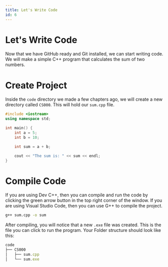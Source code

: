 ```yaml
---
title: Let's Write Code
id: 6
---
```


# Let's Write Code

Now that we have GitHub ready and Git installed, we can start writing code. We will make a simple C++ program that calculates the sum of two numbers.

# Create Project

Inside the `code` directory we made a few chapters ago, we will create a new directory called `CS000`. This will hold our `sum.cpp` file.

```cpp
#include <iostream>
using namespace std;

int main() {
    int a = 5;
    int b = 10;

    int sum = a + b;

    cout << "The sum is: " << sum << endl;
}
```

# Compile Code

If you are using Dev C++, then you can compile and run the code by clicking the green arrow button in the top right corner of the window. If you are using Visual Studio Code, then you can use G++ to compile the project.

```bash
g++ sum.cpp -o sum
```

After compiling, you will notice that a new `.exe` file was created. This is the file you can click to run the program. Your Folder structure should look like this:

```ts
code
├── CS000
│   ├── sum.cpp
│   └── sum.exe
```
